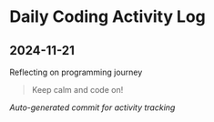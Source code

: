 # Daily Coding Activity Log

## 2024-11-21

Reflecting on programming journey

> Keep calm and code on!

*Auto-generated commit for activity tracking*

